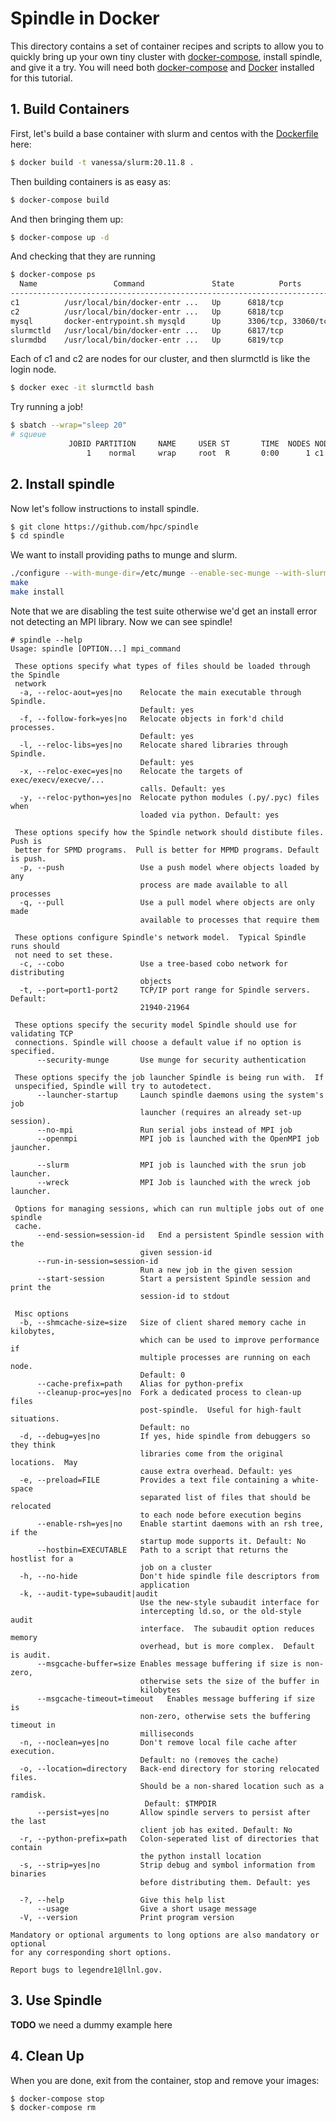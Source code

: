 # Spindle in Docker

This directory contains a set of container recipes and scripts to allow you
to quickly bring up your own tiny cluster with [docker-compose](https://docs.docker.com/compose/install/), install
spindle, and give it a try. You will need both [docker-compose](https://docs.docker.com/compose/install/)
and [Docker](https://docs.docker.com/get-docker/) installed for this tutorial.

## 1. Build Containers

First, let's build a base container with slurm and centos with the [Dockerfile](Dockerfile) here:

```bash
$ docker build -t vanessa/slurm:20.11.8 .
```
Then building containers is as easy as:

```bash
$ docker-compose build
```

And then bringing them up:

```bash
$ docker-compose up -d
```

And checking that they are running

```bash
$ docker-compose ps
  Name                 Command               State          Ports       
------------------------------------------------------------------------
c1          /usr/local/bin/docker-entr ...   Up      6818/tcp           
c2          /usr/local/bin/docker-entr ...   Up      6818/tcp           
mysql       docker-entrypoint.sh mysqld      Up      3306/tcp, 33060/tcp
slurmctld   /usr/local/bin/docker-entr ...   Up      6817/tcp           
slurmdbd    /usr/local/bin/docker-entr ...   Up      6819/tcp           
```

Each of c1 and c2 are nodes for our cluster, and then slurmctld is like the login node.

```bash
$ docker exec -it slurmctld bash
```

Try running a job!

```bash
$ sbatch --wrap="sleep 20"
# squeue
             JOBID PARTITION     NAME     USER ST       TIME  NODES NODELIST(REASON)
                 1    normal     wrap     root  R       0:00      1 c1
```

## 2. Install spindle

Now let's follow instructions to install spindle.

```bash
$ git clone https://github.com/hpc/spindle
$ cd spindle
```

We want to install providing paths to munge and slurm.

```bash
./configure --with-munge-dir=/etc/munge --enable-sec-munge --with-slurm-dir=/etc/slurm --enable-testsuite=no
make
make install
```

Note that we are disabling the test suite otherwise we'd get an install error not detecting
an MPI library. Now we can see spindle!

```
# spindle --help
Usage: spindle [OPTION...] mpi_command

 These options specify what types of files should be loaded through the Spindle
 network
  -a, --reloc-aout=yes|no    Relocate the main executable through Spindle.
                             Default: yes
  -f, --follow-fork=yes|no   Relocate objects in fork'd child processes.
                             Default: yes
  -l, --reloc-libs=yes|no    Relocate shared libraries through Spindle.
                             Default: yes
  -x, --reloc-exec=yes|no    Relocate the targets of exec/execv/execve/...
                             calls. Default: yes
  -y, --reloc-python=yes|no  Relocate python modules (.py/.pyc) files when
                             loaded via python. Default: yes

 These options specify how the Spindle network should distibute files.  Push is
 better for SPMD programs.  Pull is better for MPMD programs. Default is push.
  -p, --push                 Use a push model where objects loaded by any
                             process are made available to all processes
  -q, --pull                 Use a pull model where objects are only made
                             available to processes that require them

 These options configure Spindle's network model.  Typical Spindle runs should
 not need to set these.
  -c, --cobo                 Use a tree-based cobo network for distributing
                             objects
  -t, --port=port1-port2     TCP/IP port range for Spindle servers.  Default:
                             21940-21964

 These options specify the security model Spindle should use for validating TCP
 connections. Spindle will choose a default value if no option is specified.
      --security-munge       Use munge for security authentication

 These options specify the job launcher Spindle is being run with.  If
 unspecified, Spindle will try to autodetect.
      --launcher-startup     Launch spindle daemons using the system's job
                             launcher (requires an already set-up session).
      --no-mpi               Run serial jobs instead of MPI job
      --openmpi              MPI job is launched with the OpenMPI job jauncher.
                            
      --slurm                MPI job is launched with the srun job launcher.
      --wreck                MPI Job is launched with the wreck job launcher.

 Options for managing sessions, which can run multiple jobs out of one spindle
 cache.
      --end-session=session-id   End a persistent Spindle session with the
                             given session-id
      --run-in-session=session-id
                             Run a new job in the given session
      --start-session        Start a persistent Spindle session and print the
                             session-id to stdout

 Misc options
  -b, --shmcache-size=size   Size of client shared memory cache in kilobytes,
                             which can be used to improve performance if
                             multiple processes are running on each node.
                             Default: 0
      --cache-prefix=path    Alias for python-prefix
      --cleanup-proc=yes|no  Fork a dedicated process to clean-up files
                             post-spindle.  Useful for high-fault situations.
                             Default: no
  -d, --debug=yes|no         If yes, hide spindle from debuggers so they think
                             libraries come from the original locations.  May
                             cause extra overhead. Default: yes
  -e, --preload=FILE         Provides a text file containing a white-space
                             separated list of files that should be relocated
                             to each node before execution begins
      --enable-rsh=yes|no    Enable startint daemons with an rsh tree, if the
                             startup mode supports it. Default: No
      --hostbin=EXECUTABLE   Path to a script that returns the hostlist for a
                             job on a cluster
  -h, --no-hide              Don't hide spindle file descriptors from
                             application
  -k, --audit-type=subaudit|audit
                             Use the new-style subaudit interface for
                             intercepting ld.so, or the old-style audit
                             interface.  The subaudit option reduces memory
                             overhead, but is more complex.  Default is audit.
      --msgcache-buffer=size Enables message buffering if size is non-zero,
                             otherwise sets the size of the buffer in
                             kilobytes
      --msgcache-timeout=timeout   Enables message buffering if size is
                             non-zero, otherwise sets the buffering timeout in
                             milliseconds
  -n, --noclean=yes|no       Don't remove local file cache after execution.
                             Default: no (removes the cache)
  -o, --location=directory   Back-end directory for storing relocated files.
                             Should be a non-shared location such as a ramdisk.
                              Default: $TMPDIR
      --persist=yes|no       Allow spindle servers to persist after the last
                             client job has exited. Default: No
  -r, --python-prefix=path   Colon-seperated list of directories that contain
                             the python install location
  -s, --strip=yes|no         Strip debug and symbol information from binaries
                             before distributing them. Default: yes

  -?, --help                 Give this help list
      --usage                Give a short usage message
  -V, --version              Print program version

Mandatory or optional arguments to long options are also mandatory or optional
for any corresponding short options.

Report bugs to legendre1@llnl.gov.
```

## 3. Use Spindle

**TODO** we need a dummy example here


## 4. Clean Up

When you are done, exit from the container, stop and remove your images:

```bash
$ docker-compose stop
$ docker-compose rm
```

